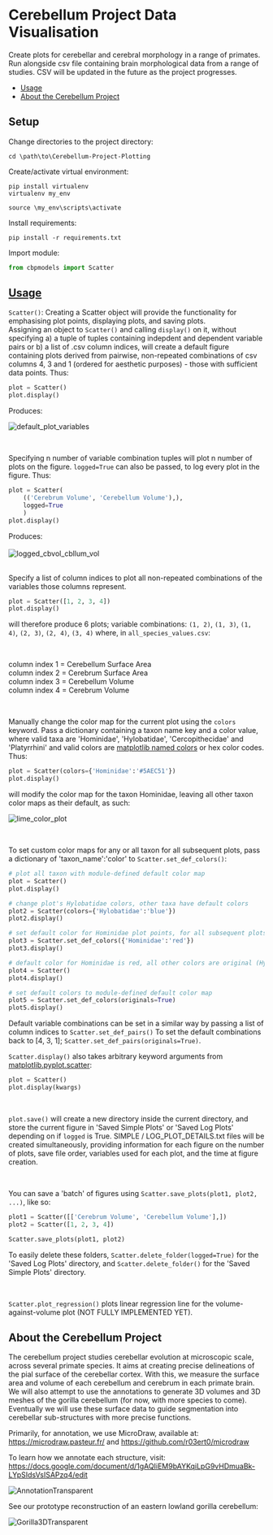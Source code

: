 # Cerebellum Project Data Visualisation
Create plots for cerebellar and cerebral morphology in a range of primates.
Run alongside csv file containing brain morphological data from a range of studies.
CSV will be updated in the future as the project progresses.

- [Usage](#usage)
- [About the Cerebellum Project](#about-the-cerebellum-project)

## Setup
Change directories to the project directory:
```
cd \path\to\Cerebellum-Project-Plotting
```
Create/activate virtual environment:

```
pip install virtualenv
virtualenv my_env

source \my_env\scripts\activate
```
Install requirements:
```
pip install -r requirements.txt
```
Import module:
```python
from cbpmodels import Scatter
```

## <ins>Usage<ins>

```Scatter()```: Creating a Scatter object will provide the functionality for emphasising plot points, displaying plots, and saving plots. 
<br>
Assigning an object to ```Scatter()``` and calling ```display()``` on it, without specifying a) a tuple of tuples containing indepdent and dependent variable pairs or b) a list of .csv column indices, will create a default figure containing plots derived from pairwise, non-repeated combinations of csv columns 4, 3 and 1 (ordered for aesthetic purposes) - those with sufficient data points. Thus:
<br>

```python
plot = Scatter()
plot.display()
```
Produces: 

![default_plot_variables](https://user-images.githubusercontent.com/73407206/148590626-292c2844-1c0c-40e0-817a-452dde6c739f.png)

<br>

Specifying n number of variable combination tuples will plot n number of plots on the figure. ```logged=True``` can also be passed, to log every plot in the figure. Thus:

```python
plot = Scatter(
    (('Cerebrum Volume', 'Cerebellum Volume'),),  
    logged=True
    )  
plot.display()
```

Produces:
<br>
<br>
![logged_cbvol_cbllum_vol](https://user-images.githubusercontent.com/73407206/148590809-855fe955-aaf0-42dd-8a32-b8e9736cbae8.png)

<br>
Specify a list of column indices to plot all non-repeated combinations of the variables those columns represent.

```python
plot = Scatter([1, 2, 3, 4])
plot.display()    
```

will therefore produce 6 plots; variable combinations:
```(1, 2)```, ```(1, 3)```, ```(1, 4)```, ```(2, 3)```, ```(2, 4)```, ```(3, 4)``` where, in ```all_species_values.csv```:

<br>

column index 1 = Cerebellum Surface Area <br>
column index 2 = Cerebrum Surface Area <br>
column index 3 = Cerebellum Volume <br>
column index 4 = Cerebrum Volume <br>

<br>

Manually change the color map for the current plot using the ```colors``` keyword. Pass a dictionary containing a taxon name key and a color value, where valid taxa are 'Hominidae', 'Hylobatidae', 'Cercopithecidae' and 'Platyrrhini' and valid colors are [matplotlib named colors](https://matplotlib.org/stable/gallery/color/named_colors.html) or hex color codes. Thus:

```python
plot = Scatter(colors={'Hominidae':'#5AEC51'})
plot.display()
``` 

will modify the color map for the taxon Hominidae, leaving all other taxon color maps as their default, as such:

![lime_color_plot](https://user-images.githubusercontent.com/73407206/149395907-5c495800-eb1b-4cb8-ae66-313596effa05.png)

<br>

To set custom color maps for any or all taxon for all subsequent plots, pass a dictionary of 'taxon_name':'color' to ```Scatter.set_def_colors()```:

```python
# plot all taxon with module-defined default color map
plot = Scatter() 
plot.display()

# change plot's Hylobatidae colors, other taxa have default colors
plot2 = Scatter(colors={'Hylobatidae':'blue'}) 
plot2.display()

# set default color for Hominidae plot points, for all subsequent plots. 
plot3 = Scatter.set_def_colors({'Hominidae':'red'}) 
plot3.display()

# default color for Hominidae is red, all other colors are original (Hylobatidae no longer blue). 
plot4 = Scatter() 
plot4.display()

# set default colors to module-defined default color map
plot5 = Scatter.set_def_colors(originals=True)
plot5.display()
```

Default variable combinations can be set in a similar way by passing a list of column indices to ```Scatter.set_def_pairs()```
To set the default combinations back to [4, 3, 1]; ```Scatter.set_def_pairs(originals=True)```.
<br>

```Scatter.display()``` also takes arbitrary keyword arguments from [matplotlib.pyplot.scatter](https://matplotlib.org/stable/api/_as_gen/matplotlib.pyplot.scatter.html):

```python
plot = Scatter()
plot.display(kwargs)
```

<br>

```plot.save()``` will create a new directory inside the current directory, and store the current figure in 'Saved Simple Plots' or 'Saved Log Plots' depending on if ```logged``` is True. SIMPLE / LOG_PLOT_DETAILS.txt files will be created simultaneously, providing information for each figure on the number of plots, save file order, variables used for each plot, and the time at figure creation. 

<br>

You can save a 'batch' of figures using ```Scatter.save_plots(plot1, plot2, ...)```, like so:

```python
plot1 = Scatter([['Cerebrum Volume', 'Cerebellum Volume'],])
plot2 = Scatter([1, 2, 3, 4])

Scatter.save_plots(plot1, plot2)
```

To easily delete these folders, ```Scatter.delete_folder(logged=True)``` for the 'Saved Log Plots' directory, and ```Scatter.delete_folder()``` for the 'Saved Simple Plots' directory.

<br>

```Scatter.plot_regression()``` plots linear regression line for the volume-against-volume plot (NOT FULLY IMPLEMENTED YET).

## About the Cerebellum Project

The cerebellum project studies cerebellar evolution at microscopic scale, across several primate species. It aims at creating precise delineations of the pial surface of the cerebellar cortex. With this, we measure the surface area and volume of each cerebellum and cerebrum in each primate brain. We will also attempt to use the annotations to generate 3D volumes and 3D meshes of the gorilla cerebellum (for now, with more species to come). Eventually we will use these surface data to guide segmentation into cerebellar sub-structures with more precise functions.

Primarily, for annotation, we use MicroDraw, available at: https://microdraw.pasteur.fr/ and https://github.com/r03ert0/microdraw

To learn how we annotate each structure, visit: https://docs.google.com/document/d/1gAQIiEM9bAYKqiLpG9vHDmuaBk-LYpSIdsVsISAPzq4/edit

![AnnotationTransparent](https://user-images.githubusercontent.com/73407206/136446208-e2651756-359a-46e8-96cd-c526958828bb.png)

See our prototype reconstruction of an eastern lowland gorilla cerebellum:

![Gorilla3DTransparent](https://user-images.githubusercontent.com/73407206/136446331-42e5afb3-2867-4329-952f-3b5593972e9c.gif)
